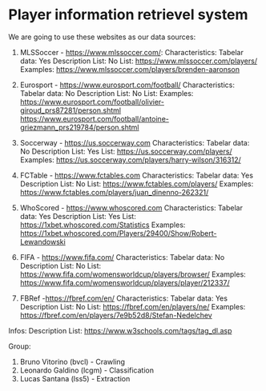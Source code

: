 # Player information retrievel system

We are going to use these websites as our data sources:
1. MLSSoccer - https://www.mlssoccer.com/:
    Characteristics: 
        Tabelar data: Yes
        Description List: No
    List:
        https://www.mlssoccer.com/players/
    Examples: 
        https://www.mlssoccer.com/players/brenden-aaronson

2. Eurosport - https://www.eurosport.com/football/
    Characteristics: 
        Tabelar data: No
        Description List: No
    List:
    Examples:
        https://www.eurosport.com/football/olivier-giroud_prs87281/person.shtml
        https://www.eurosport.com/football/antoine-griezmann_prs219784/person.shtml

3. Soccerway - https://us.soccerway.com
    Characteristics: 
        Tabelar data: No
        Description List: Yes
    List:
        https://us.soccerway.com/players/
    Examples:
        https://us.soccerway.com/players/harry-wilson/316312/

4. FCTable - https://www.fctables.com
    Characteristics: 
        Tabelar data: Yes
        Description List: No
    List:
        https://www.fctables.com/players/
    Examples:
        https://www.fctables.com/players/juan_dinenno-262321/

5. WhoScored - https://www.whoscored.com
    Characteristics: 
        Tabelar data: Yes
        Description List: Yes
    List:
        https://1xbet.whoscored.com/Statistics
    Examples:
        https://1xbet.whoscored.com/Players/29400/Show/Robert-Lewandowski

6. FIFA - https://www.fifa.com/
    Characteristics: 
        Tabelar data: No
        Description List: No
    List:
        https://www.fifa.com/womensworldcup/players/browser/
    Examples:
        https://www.fifa.com/womensworldcup/players/player/212337/
7. FBRef -https://fbref.com/en/
    Characteristics: 
        Tabelar data: Yes
        Description List: No
    List:
        https://fbref.com/en/players/ne/
    Examples:
        https://fbref.com/en/players/7e9b52d8/Stefan-Nedelchev



Infos:
    Description List: https://www.w3schools.com/tags/tag_dl.asp

Group:
1. Bruno Vitorino (bvcl) - Crawling
2. Leonardo Galdino (lcgm) - Classification
3. Lucas Santana (lss5) - Extraction
